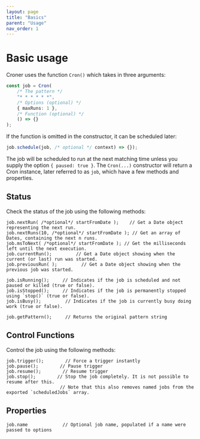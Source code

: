 ```yaml
---
layout: page
title: "Basics"
parent: "Usage"
nav_order: 1
---
```


# Basic usage

Croner uses the function `Cron()` which takes in three arguments:

```ts
const job = Cron(
    /* The pattern */
    "* * * * * *",
    /* Options (optional) */
    { maxRuns: 1 },
    /* Function (optional) */
    () => {}
);
```

If the function is omitted in the constructor, it can be scheduled later:

```ts
job.schedule(job, /* optional */ context) => {});
```

The job will be scheduled to run at the next matching time unless you supply the option `{ paused: true }`. The `Cron(...)` constructor will return a Cron instance, later referred to as `job`, which have a few methods and properties.

## Status

Check the status of the job using the following methods:

    job.nextRun( /*optional*/ startFromDate );    // Get a Date object representing the next run.
    job.nextRuns(10, /*optional*/ startFromDate ); // Get an array of Dates, containing the next n runs.
    job.msToNext( /*optional*/ startFromDate ); // Get the milliseconds left until the next execution.
    job.currentRun();         // Get a Date object showing when the current (or last) run was started.
    job.previousRun( );         // Get a Date object showing when the previous job was started.

    job.isRunning();     // Indicates if the job is scheduled and not paused or killed (true or false).
    job.isStopped();     // Indicates if the job is permanently stopped using `stop()` (true or false).
    job.isBusy();         // Indicates if the job is currently busy doing work (true or false).

    job.getPattern();     // Returns the original pattern string

## Control Functions

Control the job using the following methods:

    job.trigger();        // Force a trigger instantly
    job.pause();        // Pause trigger
    job.resume();        // Resume trigger
    job.stop();        // Stop the job completely. It is not possible to resume after this.
                        // Note that this also removes named jobs from the exported `scheduledJobs` array.

## Properties

    job.name             // Optional job name, populated if a name were passed to options